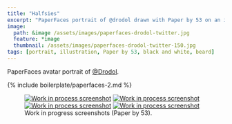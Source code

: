 ```yaml
---
title: "Halfsies"
excerpt: "PaperFaces portrait of @drodol drawn with Paper by 53 on an iPad."
image: 
  path: &image /assets/images/paperfaces-drodol-twitter.jpg 
  feature: *image
  thumbnail: /assets/images/paperfaces-drodol-twitter-150.jpg
tags: [portrait, illustration, Paper by 53, black and white, beard]
---
```


PaperFaces avatar portrait of <a href="http://twitter.com/Drodol">@Drodol</a>.

{% include boilerplate/paperfaces-2.md %}

<figure class="half">
	<a href="{{ site.url }}/assets/images/paperfaces-drodol-process-1-lg.jpg"><img src="{{ site.url }}/assets/images/paperfaces-drodol-process-1-600.jpg" alt="Work in process screenshot"></a>
	<a href="{{ site.url }}/assets/images/paperfaces-drodol-process-2-lg.jpg"><img src="{{ site.url }}/assets/images/paperfaces-drodol-process-2-600.jpg" alt="Work in process screenshot"></a>
	<a href="{{ site.url }}/assets/images/paperfaces-drodol-process-3-lg.jpg"><img src="{{ site.url }}/assets/images/paperfaces-drodol-process-3-600.jpg" alt="Work in process screenshot"></a>
	<a href="{{ site.url }}/assets/images/paperfaces-drodol-process-4-lg.jpg"><img src="{{ site.url }}/assets/images/paperfaces-drodol-process-4-600.jpg" alt="Work in process screenshot"></a>
	<figcaption>Work in progress screenshots (Paper by 53).</figcaption>
</figure>
